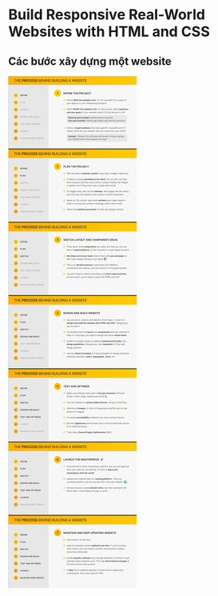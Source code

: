 # Build Responsive Real-World Websites with HTML and CSS

## Các bước xây dựng một website

![](Screenshots/building-webste-steps.png)
